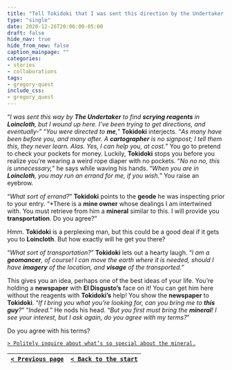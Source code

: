 ```yaml
---
title: "Tell Tokidoki that I was sent this direction by the Undertaker to search for scrying reagents in the town of Loincloth, but wound up here instead."
type: "single"
date: 2020-12-26T20:06:00-05:00
draft: false
hide_nav: true
hide_from_new: false
caption_mainpage: ""
categories:
- stories
- collaborations
tags:
- gregory-quest
include_css:
- gregory_quest
---
```


“*I was sent this way by **The Undertaker** to find **scrying reagents** in **Loincloth**, but I wound up here. I’ve been trying to get directions, and eventually-*” “*You were directed to **me**,*” **Tokidoki** interjects. “*As many have been before you, and many after. A **cartographer** is no signpost; I tell them this, they never learn. Alas. Yes, I can help you, at cost.*” You go to pretend to check your pockets for money. Luckily, **Tokidoki** stops you before you realize you’re wearing a weird rope diaper with no pockets. “*No no no, this is unnecessary,*” he says while waving his hands. “*When you are in **Loincloth**, you may run an errand for me, if you wish.*” You raise an eyebrow.

“*What sort of errand?*” **Tokidoki** points to the **geode** he was inspecting prior to your entry. “*There is a **mine owner** whose dealings I am intertwined with. You must retrieve from him a **mineral** similar to this. I will provide you **transportation**. Do you agree?”

Hmm. **Tokidoki** is a perplexing man, but this could be a good deal if it gets you to **Loincloth**. But how exactly will he get you there?

“*What sort of transportation?*” **Tokidoki** lets out a hearty laugh. “*I am a **geomancer**, of course! I can move the earth where it is needed, should I have **imagery** of the location, and **visage** of the transported.*”

This gives you an idea, perhaps one of the best ideas of your life. You’re holding a **newspaper** with **El Disgusto’s** face on it! You can get him here without the reagents with **Tokidoki’s** help! You show the **newspaper** to **Tokidoki**. “*If I bring you what you’re looking for, can you bring me to **this guy**?*” “*Indeed.*” He nods his head. “*But you first must bring the **mineral**! I see your interest, but I ask again, do you agree with my terms?*”

Do you agree with his terms?

[``> Politely inquire about what’s so special about the mineral.``](../73)

|[``< Previous page``](../71)|[``< Back to the start``](../)|
|---|---|